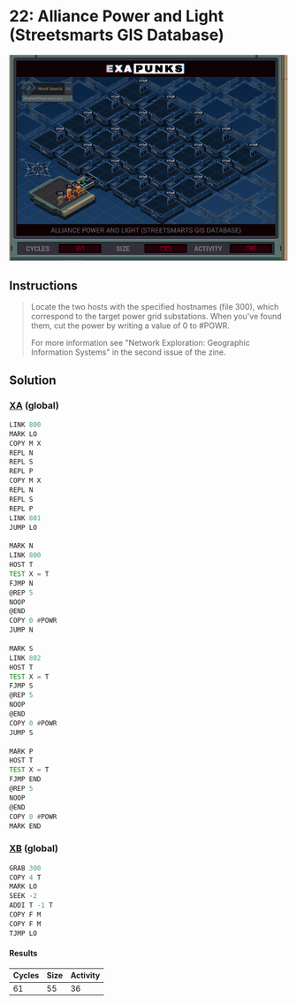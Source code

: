 # 22: Alliance Power and Light (Streetsmarts GIS Database)

<div align="center"><img src="EXAPUNKS - Alliance Power and Light (61, 55, 36, 2023-12-01-13-27-35).gif" /></div>

## Instructions
> Locate the two hosts with the specified hostnames (file 300), which correspond to the target power grid substations. When you've found them, cut the power by writing a value of 0 to #POWR.
> 
> For more information see "Network Exploration: Geographic Information Systems" in the second issue of the zine.

## Solution

### [XA](XA.exa) (global)
```asm
LINK 800
MARK LO
COPY M X
REPL N
REPL S
REPL P
COPY M X
REPL N
REPL S
REPL P
LINK 801
JUMP LO

MARK N
LINK 800
HOST T
TEST X = T
FJMP N
@REP 5
NOOP
@END
COPY 0 #POWR
JUMP N

MARK S
LINK 802
HOST T
TEST X = T
FJMP S
@REP 5
NOOP
@END
COPY 0 #POWR
JUMP S

MARK P
HOST T
TEST X = T
FJMP END
@REP 5
NOOP
@END
COPY 0 #POWR
MARK END
```

### [XB](XB.exa) (global)
```asm
GRAB 300
COPY 4 T
MARK LO
SEEK -2
ADDI T -1 T
COPY F M
COPY F M
TJMP LO
```

#### Results
| Cycles | Size | Activity |
|--------|------|----------|
| 61     | 55   | 36       |

